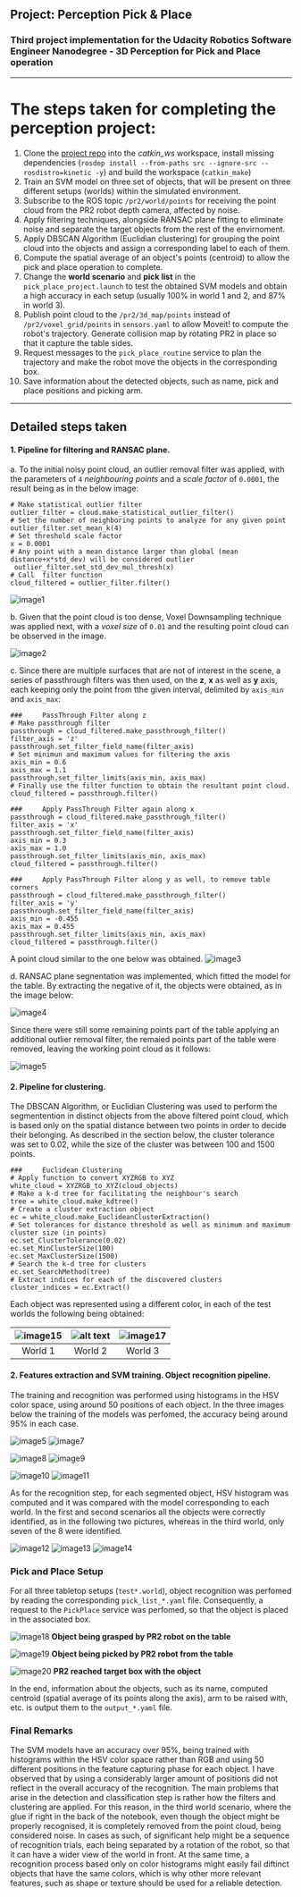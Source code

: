 ## Project: Perception Pick & Place
### Third project implementation for the Udacity Robotics Software Engineer Nanodegree - 3D Perception for Pick and Place operation
---
[//]: # (Image References)

[image1]: ./images/outlier_filter_1.PNG
[image2]: ./images/voxel_filter_1.PNG
[image3]: ./images/passthrough_filter.PNG
[image4]: ./images/ransac.PNG
[image5]: ./images/ransac_outlier_filter.PNG
[image6]: ./images/word1_training.PNG
[image7]: ./images/world1_accuracy.PNG
[image8]: ./images/world2_training.PNG
[image9]: ./images/world2_accuracy.PNG
[image10]: ./images/word3_training.PNG
[image11]: ./images/world3_accuracy.PNG
[image12]: ./images/detected_1.PNG
[image13]: ./images/detected_2.PNG
[image14]: ./images/detected_3.PNG
[image15]: ./images/point_cloud_world_1.PNG
[image16]: ./images/point_cloud_world_2.PNG
[image17]: ./images/point_cloud_world_3.PNG
[image18]: ./images/picked_object.PNG
[image19]: ./images/raised_object.PNG
[image20]: ./images/reached_place_box.PNG

# The steps taken for completing the perception project:
1. Clone the [project repo](https://github.com/udacity/RoboND-Perception-Project/) into the *catkin_ws* workspace, install missing dependencies (`rosdep install --from-paths src --ignore-src --rosdistro=kinetic -y`) and build the workspace (`catkin_make`)
2. Train an SVM model on three set of objects, that will be present on three different setups (worlds) within the simulated environment.
3. Subscribe to the ROS topic `/pr2/world/points` for receiving the point cloud from the PR2 robot depth camera, affected by noise.
4. Apply filtering techniques, alongside RANSAC plane fitting to eliminate noise and separate the target objects from the rest of the envirnoment.
5. Apply DBSCAN Algorithm (Euclidian clustering) for grouping the point cloud into the objects and assign a corresponding label to each of them.
6. Compute the  spatial average of an object's points (centroid) to allow the pick and place operation to complete.
7. Change the **world scenario** and **pick list** in the `pick_place_project.launch` to test the obtained SVM models and obtain a high accuracy in each setup (usually 100% in world 1 and 2, and 87% in world 3).
8. Publish point cloud to the `/pr2/3d_map/points` instead of `/pr2/voxel_grid/points` in `sensors.yaml` to allow Moveit! to compute the robot's trajectory. Generate collision map by rotating PR2 in place so that it capture the table sides.
9. Request messages to the `pick_place_routine` service to plan the trajectory and make the robot move the objects in the corresponding box.
10. Save information about the detected objects, such as name, pick and place positions and picking arm.

---
## Detailed steps taken

#### 1. Pipeline for filtering and RANSAC plane.

a. To the initial noisy point cloud, an outlier removal filter was applied, with the parameters of `4` *neighbouring points* and a *scale factor* of `0.0001`, the result being as in the below image:

```
# Make statistical outlier filter
outlier_filter = cloud.make_statistical_outlier_filter()
# Set the number of neighboring points to analyze for any given point
outlier_filter.set_mean_k(4)
# Set threshold scale factor
x = 0.0001
# Any point with a mean distance larger than global (mean distance+x*std_dev) will be considered outlier
 outlier_filter.set_std_dev_mul_thresh(x)
# Call  filter function
cloud_filtered = outlier_filter.filter()
```

![image1]

b. Given that the point cloud is too dense, Voxel Downsampling technique was applied next, with a *voxel size* of `0.01` and the resulting point cloud can be observed in the image.

![image2]

c. Since there are multiple surfaces that are not of interest in the scene, a series of passthrough filters was then used, on the **z**, **x** as well as **y** axis, each keeping only the point from tthe given interval, delimited by `axis_min` and `axis_max`:

```
###     PassThrough Filter along z
# Make passthrough filter
passthrough = cloud_filtered.make_passthrough_filter()
filter_axis = 'z'
passthrough.set_filter_field_name(filter_axis)
# Set minimun and maximum values for filtering the axis
axis_min = 0.6
axis_max = 1.1
passthrough.set_filter_limits(axis_min, axis_max)
# Finally use the filter function to obtain the resultant point cloud. 
cloud_filtered = passthrough.filter()

###     Apply PassThrough Filter again along x
passthrough = cloud_filtered.make_passthrough_filter()
filter_axis = 'x'
passthrough.set_filter_field_name(filter_axis)
axis_min = 0.3
axis_max = 1.0
passthrough.set_filter_limits(axis_min, axis_max)
cloud_filtered = passthrough.filter()

###     Apply PassThrough Filter along y as well, to remove table corners
passthrough = cloud_filtered.make_passthrough_filter()
filter_axis = 'y'
passthrough.set_filter_field_name(filter_axis)
axis_min = -0.455
axis_max = 0.455
passthrough.set_filter_limits(axis_min, axis_max)
cloud_filtered = passthrough.filter()
```

A point cloud similar to the one below was obtained.
![image3]

d. RANSAC plane segnentation was implemented, which fitted the model for the table. By extracting the negative of it, the objects were obtained, as in the image below:

![image4]

Since there were still some remaining points part of the table applying an additional outlier removal filter, the remaied points part of the table were removed, leaving the working point cloud as it follows:

![image5]

#### 2. Pipeline for clustering.  
The DBSCAN Algorithm, or Euclidian Clustering was used to perform the segmentention in distinct objects from the above filtered point cloud, which is based only on the spatial distance between two points in order to decide their belonging. As described in the section below, the cluster tolerance was set to 0.02, while the size of the cluster was between 100 and 1500 points.

```
###     Euclidean Clustering
# Apply function to convert XYZRGB to XYZ
white_cloud = XYZRGB_to_XYZ(cloud_objects) 
# Make a k-d tree for facilitating the neighbour's search
tree = white_cloud.make_kdtree()
# Create a cluster extraction object
ec = white_cloud.make_EuclideanClusterExtraction()
# Set tolerances for distance threshold as well as minimum and maximum cluster size (in points)
ec.set_ClusterTolerance(0.02)
ec.set_MinClusterSize(100)
ec.set_MaxClusterSize(1500)
# Search the k-d tree for clusters
ec.set_SearchMethod(tree)
# Extract indices for each of the discovered clusters
cluster_indices = ec.Extract()
```

Each object was represented using a different color, in each of the test worlds the following being obtained:

![image15]                 | ![alt text][image16]      | ![image17]
:-------------------------:|:-------------------------:|:-------------------------:
World 1                    |	World 2		                 |	World 3

#### 2. Features extraction and SVM training.  Object recognition pipeline.
The training and recognition was performed using histograms in the HSV color space, using around 50 positions of each object. In the three images below the training of the models was perfomed, the accuracy being around 95% in each case.

![image5]	![image7]

![image8]	![image9]

![image10]	![image11]

As for the recognition step, for each segmented object, HSV histogram was computed and it was compared with the model corresponding to each world. In the first and second scenarios all the objects were correctly identified, as in the following two pictures, whereas in the third world, only seven of the 8 were identified.

![image12]
![image13]
![image14]


### Pick and Place Setup

For all three tabletop setups (`test*.world`), object recognition was perfomed by reading the corresponding `pick_list_*.yaml` file. Consequently, a request to the `PickPlace` service was perfomed, so that the object is placed in the associated box.

![image18]
**Object being grasped by PR2 robot on the table**

![image19]
**Object being picked by PR2 robot from the table**

![image20]
**PR2 reached target box with the object**

In the end, information about the objects, such as its name, computed centroid (spatial average of its points along the axis), arm to be raised with, etc. is output them to the `output_*.yaml` file.


### Final Remarks

The SVM models have an accuracy over 95%, being trained with histograms within the HSV color space rather than RGB and using 50 different positions in the feature capturing phase for each object. I have observed that by using a considerably larger amount of positions did not reflect in the overall accuracy of the recognition.
The main problems that arise in the detection and classification step is rather how the filters and clustering are applied. For this reason, in the third world scenario, where the glue if right in the back of the notebook, even though the object might be properly recognised, it is completely removed from the point cloud, being considered noise.
In cases as such, of significant help might be a sequence of recognition trials, each being separated by a rotation of the robot, so that it can have a wider view of the world in front.
At the same time, a recognition process based only on color histograms might easily fail diftinct objects that have the same colors, which is why other more relevant features, such as shape or texture should be used for a reliable detection.



